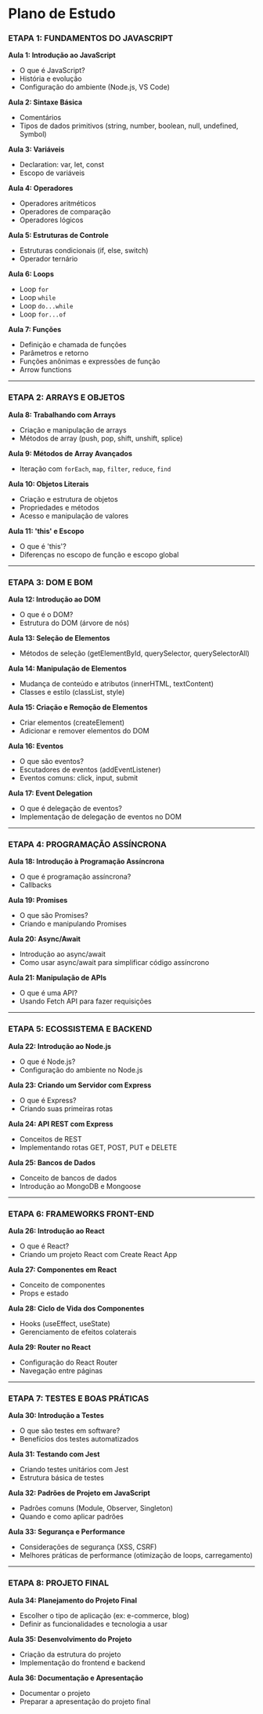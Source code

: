 # Plano de Estudo

### ETAPA 1: FUNDAMENTOS DO JAVASCRIPT

**Aula 1: Introdução ao JavaScript**
- O que é JavaScript?
- História e evolução
- Configuração do ambiente (Node.js, VS Code)

**Aula 2: Sintaxe Básica**
- Comentários
- Tipos de dados primitivos (string, number, boolean, null, undefined, Symbol)

**Aula 3: Variáveis**
- Declaration: var, let, const
- Escopo de variáveis

**Aula 4: Operadores**
- Operadores aritméticos
- Operadores de comparação
- Operadores lógicos

**Aula 5: Estruturas de Controle**
- Estruturas condicionais (if, else, switch)
- Operador ternário

**Aula 6: Loops**
- Loop `for`
- Loop `while`
- Loop `do...while`
- Loop `for...of`

**Aula 7: Funções**
- Definição e chamada de funções
- Parâmetros e retorno
- Funções anônimas e expressões de função
- Arrow functions

---

### ETAPA 2: ARRAYS E OBJETOS

**Aula 8: Trabalhando com Arrays**
- Criação e manipulação de arrays
- Métodos de array (push, pop, shift, unshift, splice)

**Aula 9: Métodos de Array Avançados**
- Iteração com `forEach`, `map`, `filter`, `reduce`, `find`

**Aula 10: Objetos Literais**
- Criação e estrutura de objetos
- Propriedades e métodos
- Acesso e manipulação de valores

**Aula 11: 'this' e Escopo**
- O que é 'this'?
- Diferenças no escopo de função e escopo global

---

### ETAPA 3: DOM E BOM

**Aula 12: Introdução ao DOM**
- O que é o DOM?
- Estrutura do DOM (árvore de nós)

**Aula 13: Seleção de Elementos**
- Métodos de seleção (getElementById, querySelector, querySelectorAll)

**Aula 14: Manipulação de Elementos**
- Mudança de conteúdo e atributos (innerHTML, textContent)
- Classes e estilo (classList, style)

**Aula 15: Criação e Remoção de Elementos**
- Criar elementos (createElement)
- Adicionar e remover elementos do DOM

**Aula 16: Eventos**
- O que são eventos?
- Escutadores de eventos (addEventListener)
- Eventos comuns: click, input, submit

**Aula 17: Event Delegation**
- O que é delegação de eventos?
- Implementação de delegação de eventos no DOM

---

### ETAPA 4: PROGRAMAÇÃO ASSÍNCRONA

**Aula 18: Introdução à Programação Assíncrona**
- O que é programação assíncrona?
- Callbacks

**Aula 19: Promises**
- O que são Promises?
- Criando e manipulando Promises

**Aula 20: Async/Await**
- Introdução ao async/await
- Como usar async/await para simplificar código assíncrono

**Aula 21: Manipulação de APIs**
- O que é uma API?
- Usando Fetch API para fazer requisições

---

### ETAPA 5: ECOSSISTEMA E BACKEND

**Aula 22: Introdução ao Node.js**
- O que é Node.js?
- Configuração do ambiente no Node.js

**Aula 23: Criando um Servidor com Express**
- O que é Express?
- Criando suas primeiras rotas

**Aula 24: API REST com Express**
- Conceitos de REST
- Implementando rotas GET, POST, PUT e DELETE

**Aula 25: Bancos de Dados**
- Conceito de bancos de dados
- Introdução ao MongoDB e Mongoose

---

### ETAPA 6: FRAMEWORKS FRONT-END

**Aula 26: Introdução ao React**
- O que é React?
- Criando um projeto React com Create React App

**Aula 27: Componentes em React**
- Conceito de componentes
- Props e estado

**Aula 28: Ciclo de Vida dos Componentes**
- Hooks (useEffect, useState)
- Gerenciamento de efeitos colaterais

**Aula 29: Router no React**
- Configuração do React Router
- Navegação entre páginas

---

### ETAPA 7: TESTES E BOAS PRÁTICAS

**Aula 30: Introdução a Testes**
- O que são testes em software?
- Benefícios dos testes automatizados

**Aula 31: Testando com Jest**
- Criando testes unitários com Jest
- Estrutura básica de testes

**Aula 32: Padrões de Projeto em JavaScript**
- Padrões comuns (Module, Observer, Singleton)
- Quando e como aplicar padrões

**Aula 33: Segurança e Performance**
- Considerações de segurança (XSS, CSRF)
- Melhores práticas de performance (otimização de loops, carregamento)

---

### ETAPA 8: PROJETO FINAL

**Aula 34: Planejamento do Projeto Final**
- Escolher o tipo de aplicação (ex: e-commerce, blog)
- Definir as funcionalidades e tecnologia a usar

**Aula 35: Desenvolvimento do Projeto**
- Criação da estrutura do projeto
- Implementação do frontend e backend

**Aula 36: Documentação e Apresentação**
- Documentar o projeto
- Preparar a apresentação do projeto final